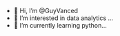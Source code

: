 - 👋 Hi, I’m @GuyVanced
- 👀 I’m interested in data analytics ...
- 🌱 I’m currently learning python...


<!---
GuyVanced/GuyVanced is a ✨ special ✨ repository because its `README.md` (this file) appears on your GitHub profile.
You can click the Preview link to take a look at your changes.
--->
